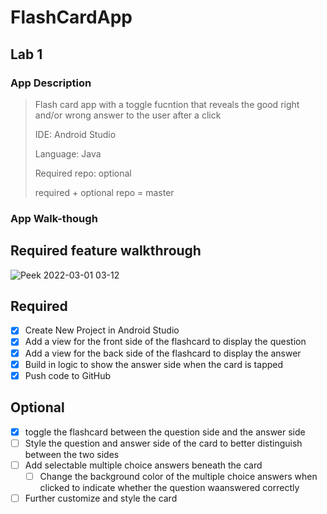 # FlashCardApp

## Lab 1

### App Description

> Flash card app with a toggle fucntion that reveals the good right and/or wrong answer to the user after a click
> 
> IDE: Android Studio
> 
> Language: Java 
> 
> Required repo: optional
> 
> required + optional repo = master 

### App Walk-though
## Required feature walkthrough 

![Peek 2022-03-01 03-12](https://user-images.githubusercontent.com/49354774/156143893-1d2a4d42-1cbf-4e5b-8a50-a12d22d65120.gif)


## Required
- [x] Create New Project in Android Studio
- [x] Add a view for the front side of the flashcard to display the question
- [x] Add a view for the back side of the flashcard to display the answer
- [x] Build in logic to show the answer side when the card is tapped
- [x] Push code to GitHub
## Optional
- [x] toggle the flashcard between the question side and the answer side
- [ ] Style the question and answer side of the card to better distinguish between the two sides
- [ ] Add selectable multiple choice answers beneath the card
   - [ ] Change the background color of the multiple choice answers when clicked to indicate whether the question waanswered correctly
- [ ] Further customize and style the card
